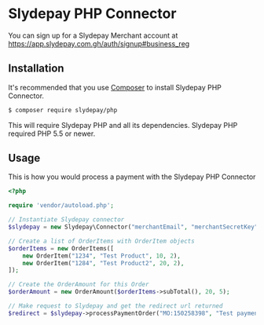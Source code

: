 Slydepay PHP Connector
=====================

You can sign up for a Slydepay Merchant account at https://app.slydepay.com.gh/auth/signup#business_reg

## Installation

It's recommended that you use [Composer](https://getcomposer.org/) to install Slydepay PHP Connector.

```bash
$ composer require slydepay/php
```

This will require Slydepay PHP and all its dependencies. Slydepay PHP required PHP 5.5 or newer.

## Usage

This is how you would process a payment with the Slydepay PHP Connector

```php
<?php

require 'vendor/autoload.php';

// Instantiate Slydepay connector
$slydepay = new Slydepay\Connector("merchantEmail", "merchantSecretKey");

// Create a list of OrderItems with OrderItem objects
$orderItems = new OrderItems([
    new OrderItem("1234", "Test Product", 10, 2),
    new OrderItem("1284", "Test Product2", 20, 2),
]);

// Create the OrderAmount for this Order
$orderAmount = new OrderAmount($orderItems->subTotal(), 20, 5);

// Make request to Slydepay and get the redirect url returned
$redirect = $slydepay->processPaymentOrder("MO:150258398", "Test payment", $orderAmount, $orderItems);
```
